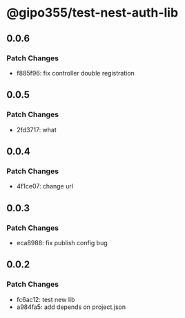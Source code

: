 # @gipo355/test-nest-auth-lib

## 0.0.6

### Patch Changes

- f885f96: fix controller double registration

## 0.0.5

### Patch Changes

- 2fd3717: what

## 0.0.4

### Patch Changes

- 4f1ce07: change url

## 0.0.3

### Patch Changes

- eca8988: fix publish config bug

## 0.0.2

### Patch Changes

- fc6ac12: test new lib
- a984fa5: add depends on project.json
